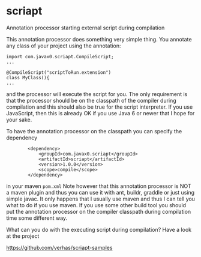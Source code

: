 scriapt
=======

Annotation processor starting external script during compilation

This annotation processor does something very simple thing. You annotate any class of your project using the annotation:

```
import com.javax0.scriapt.CompileScript;
...

@CompileScript("scriptToRun.extension")
class MyClass(){
...
```

and the processor will execute the script for you. The only requirement is that the processor should be on the
classpath of the compiler during compilation and this should also be true for the script interpreter. If you use
JavaScript, then this is already OK if you use Java 6 or newer that I hope for your sake.

To have the annotation processor on the classpath you can specify the dependency

```
		<dependency>
			<groupId>com.javax0.scriapt</groupId>
			<artifactId>scriapt</artifactId>
			<version>1.0.0</version>
			<scope>compile</scope>
		</dependency>
```

in your maven `pom.xml` Note however that this annotation processor is NOT a maven plugin and thus you can use it with
ant, buildr, graddle or just using simple javac. It only happens that I usually use maven and thus I can tell you
what to do if you use maven. If you use some other build tool you should put the annotation processor on the compiler
classpath during compilation time some different way.

What can you do with the executing script during compilation? Have a look at the project

https://github.com/verhas/scriapt-samples

